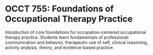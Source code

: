 # OCCT 755: Foundations of Occupational Therapy Practice

Introduction of core foundations for occupation-centered occupational therapy practice. Students learn fundamentals of professional communication and behavior, therapeutic use of self, clinical reasoning, activity analysis, theory, and evidence-based practice.